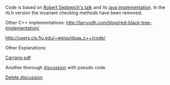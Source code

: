 Code is based on [Robert Sedgwich's talk](http://www.cs.princeton.edu/~rs/talks/LLRB/RedBlack.pdf "Left Leaning Red Black Tree") and its [java implementation](http://www.cs.princeton.edu/~rs/talks/LLRB/Java/).
In the rb.h version the invariant checking methods have been removed.

Other C++ implementations:
http://larryvdh.com/blog/red-black-tree-implementation/

http://users.cis.fiu.edu/~weiss/dsaa_c++/code/

Other Explanations:

[Carrano pdf](http://www.csce.uark.edu/~jgauch/2014/slides_6th/ch19.pdf)

Another thorough [discussion](http://staff.ustc.edu.cn/~csli/graduate/algorithms/book6/chap14.htm) with pseudo code.

[Delete discussion](http://www.cs.purdue.edu/homes/ayg/CS251/slides/chap13c.pdf)

